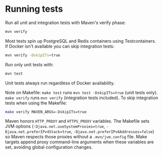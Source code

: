 # Running tests

Run all unit and integration tests with Maven's verify phase:

```bash
mvn verify
```

Most tests spin up PostgreSQL and Redis containers using Testcontainers.
If Docker isn't available you can skip integration tests:

```bash
mvn verify -DskipITs=true
```

Run only unit tests with:

```bash
mvn test
```

Unit tests always run regardless of Docker availability.

Note on Makefile:
`make test` runs `mvn test -DskipITs=true` (unit tests only).
`make verify` runs `mvn verify` (integration tests included).
To skip integration tests when using the Makefile:

```bash
make verify MAVEN_ARGS=-DskipITs=true
```

Maven honors `HTTP_PROXY` and `HTTPS_PROXY` variables.
The Makefile sets JVM options (`-Djava.net.useSystemProxies=true`, `-Djava.net.preferIPv4Stack=true`, `-Djava.net.preferIPv6Addresses=false`) so Maven respects those proxies without a `.mvn/jvm.config` file.
Make targets append proxy command-line arguments when these variables are set, avoiding global configuration changes.
